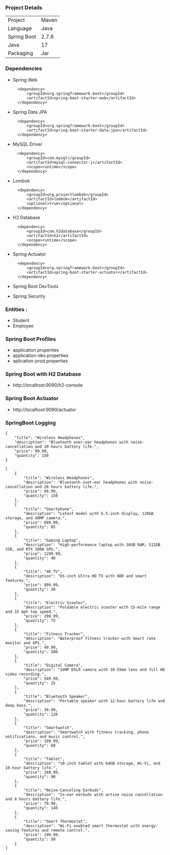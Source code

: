 ### Project Details 
|||
|---|---|
|Project|Maven|
|Language|Java|
|Spring Boot|2.7.6|
|Java|17|
|Packaging|Jar|

### Dependencies 

- Spring Web

		<dependency>
			<groupId>org.springframework.boot</groupId>
			<artifactId>spring-boot-starter-web</artifactId>
		</dependency>

- Spring Data JPA 

		<dependency>
			<groupId>org.springframework.boot</groupId>
			<artifactId>spring-boot-starter-data-jpa</artifactId>
		</dependency>

- MySQL Driver

		<dependency>
			<groupId>com.mysql</groupId>
			<artifactId>mysql-connector-j</artifactId>
			<scope>runtime</scope>
		</dependency>

- Lombok

		<dependency>
			<groupId>org.projectlombok</groupId>
			<artifactId>lombok</artifactId>
			<optional>true</optional>
		</dependency>

- H2 Database

		<dependency>
			<groupId>com.h2database</groupId>
			<artifactId>h2</artifactId>
			<scope>runtime</scope>
		</dependency>

- Spring Actuator

		<dependency>
			<groupId>org.springframework.boot</groupId>
			<artifactId>spring-boot-starter-actuator</artifactId>
		</dependency>

- Spring Boot DevTools
- Spring Security

### Entities :

- Student
- Employee


### Spring Boot Profiles

- application.properties
- application-dev.properties
- aplication-prod.properties

### Spring Boot with H2 Database

- http://localhost:9090/h2-console

### Spring Boot Actuator

- http://localhost:9090/actuator

### SpringBoot Logging


```
{
    "title": "Wireless Headphones",
    "description": "Bluetooth over-ear headphones with noise-cancellation and 20 hours battery life.",
    "price": 99.99,
    "quantity": 150
}
```
```
[
    {
        "title": "Wireless Headphones",
        "description": "Bluetooth over-ear headphones with noise-cancellation and 20 hours battery life.",
        "price": 99.99,
        "quantity": 150
    },
    {
        "title": "Smartphone",
        "description": "Latest model with 6.5-inch display, 128GB storage, and 48MP camera.",
        "price": 699.99,
        "quantity": 85
    },
    {
        "title": "Gaming Laptop",
        "description": "High-performance laptop with 16GB RAM, 512GB SSD, and RTX 3060 GPU.",
        "price": 1299.99,
        "quantity": 40
    },
    {
        "title": "4K TV",
        "description": "65-inch Ultra HD TV with HDR and smart features.",
        "price": 899.99,
        "quantity": 30
    },
    {
        "title": "Electric Scooter",
        "description": "Foldable electric scooter with 15-mile range and 15 mph top speed.",
        "price": 299.99,
        "quantity": 75
    },
    {
        "title": "Fitness Tracker",
        "description": "Waterproof fitness tracker with heart rate monitor and GPS.",
        "price": 49.99,
        "quantity": 200
    },
    {
        "title": "Digital Camera",
        "description": "24MP DSLR camera with 18-55mm lens and full HD video recording.",
        "price": 549.99,
        "quantity": 25
    },
    {
        "title": "Bluetooth Speaker",
        "description": "Portable speaker with 12-hour battery life and deep bass.",
        "price": 39.99,
        "quantity": 120
    },
    {
        "title": "Smartwatch",
        "description": "Smartwatch with fitness tracking, phone notifications, and music control.",
        "price": 199.99,
        "quantity": 60
    },
    {
        "title": "Tablet",
        "description": "10-inch tablet with 64GB storage, Wi-Fi, and 10-hour battery life.",
        "price": 249.99,
        "quantity": 90
    },
    {
        "title": "Noise-Canceling Earbuds",
        "description": "In-ear earbuds with active noise cancellation and 8 hours battery life.",
        "price": 79.99,
        "quantity": 140
    },
    {
        "title": "Smart Thermostat",
        "description": "Wi-Fi enabled smart thermostat with energy-saving features and remote control.",
        "price": 199.99,
        "quantity": 50
    }
]
```

